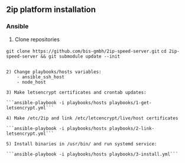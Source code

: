 ## 2ip platform installation

### Ansible 

1) Clone repositories

```git clone https://github.com/bis-gmbh/2ip-speed-server.git``` 
```cd 2ip-speed-server && git submodule update --init```
``````

2) Change playbooks/hosts variables:
    - ansible_ssh_host
    - node_host

3) Make letsencrypt certificates and crontab updates:

```ansible-playbook -i playbooks/hosts playbooks/1-get-letsencrypt.yml```

4) Make /etc/2ip and link /etc/letcencrypt/live/host certificates

```ansible-playbook -i playbooks/hosts playbooks/2-link-letsencrypt.yml```

5) Install binaries in /usr/bin/ and run systemd service:

```ansible-playbook -i playbooks/hosts playbooks/3-install.yml```

